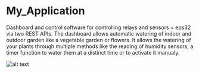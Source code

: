 # My_Application

Dashboard and control software for controlling relays and sensors + eps32 via two REST APIs.
The dashboard allows automatic watering of indoor and outdoor garden like a vegetable garden or flowers.
It allows the watering of your plants through multiple methods like the reading of humidity sensors, a timer function to water them at a distinct time or to activate 
it manualy.

![alt text](http://github.com/andreas-repo/Home_Garden/master/HomeGarden.jpg?raw=true)
